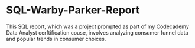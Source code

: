 # SQL-Warby-Parker-Report
This SQL report, which was a project prompted as part of my Codecademy Data Analyst cerftification couse, involves analyzing consumer funnel data and popular trends in consumer choices. 
